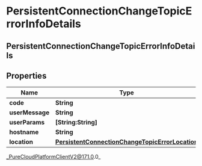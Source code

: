 # PersistentConnectionChangeTopicErrorInfoDetails

## PersistentConnectionChangeTopicErrorInfoDetails

## Properties

|Name | Type | Description | Notes|
|------------ | ------------- | ------------- | -------------|
| **code** | **String** |  | [optional] |
| **userMessage** | **String** |  | [optional] |
| **userParams** | **[String:String]** |  | [optional] |
| **hostname** | **String** |  | [optional] |
| **location** | [**PersistentConnectionChangeTopicErrorLocation**](PersistentConnectionChangeTopicErrorLocation) |  | [optional] |



_PureCloudPlatformClientV2@171.0.0_
